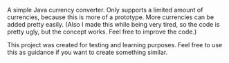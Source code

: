 A simple Java currency converter. Only supports a limited amount of currencies, because this is more of a prototype. More currencies can be added pretty easily. (Also I made this while being very tired, so the code is pretty ugly, but the concept works. Feel free to improve the code.)

This project was created for testing and learning purposes. Feel free to use this as guidance if you want to create something similar.
